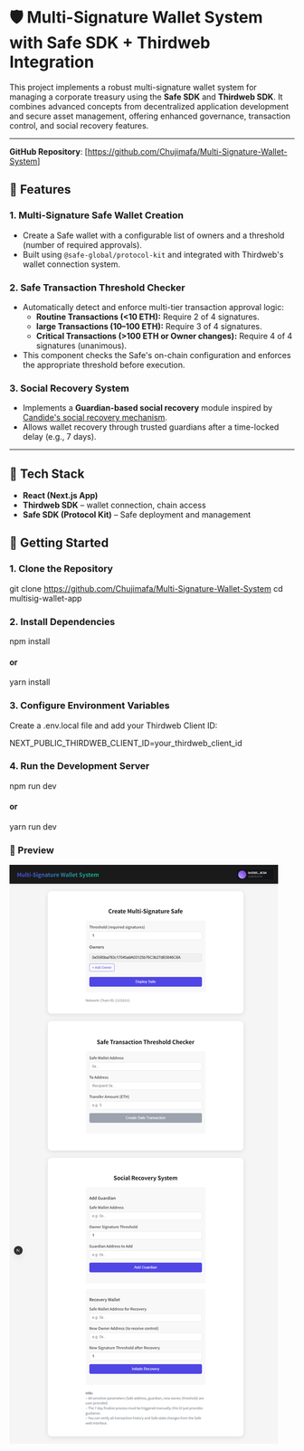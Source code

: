 # 🛡️ Multi-Signature Wallet System with Safe SDK + Thirdweb Integration

This project implements a robust multi-signature wallet system for managing a corporate treasury using the **Safe SDK** and **Thirdweb SDK**. It combines advanced concepts from decentralized application development and secure asset management, offering enhanced governance, transaction control, and social recovery features.

---

**GitHub Repository**: [https://github.com/Chujimafa/Multi-Signature-Wallet-System]

## 🚀 Features

### 1. Multi-Signature Safe Wallet Creation
- Create a Safe wallet with a configurable list of owners and a threshold (number of required approvals).
- Built using `@safe-global/protocol-kit` and integrated with Thirdweb's wallet connection system.

### 2. Safe Transaction Threshold Checker
- Automatically detect and enforce multi-tier transaction approval logic:
  - **Routine Transactions (<10 ETH):** Require 2 of 4 signatures.
  - **large Transactions (10–100 ETH):** Require 3 of 4 signatures.
  - **Critical Transactions (>100 ETH or Owner changes):** Require 4 of 4 signatures (unanimous).
- This component checks the Safe's on-chain configuration and enforces the appropriate threshold before execution.

### 3. Social Recovery System
- Implements a **Guardian-based social recovery** module inspired by [Candide's social recovery mechanism](https://docs.candide.dev/wallet/plugins/recovery-with-guardians/).
- Allows wallet recovery through trusted guardians after a time-locked delay (e.g., 7 days).

---

## 🧱 Tech Stack

- **React (Next.js App)**
- **Thirdweb SDK** – wallet connection, chain access
- **Safe SDK (Protocol Kit)** – Safe deployment and management



## 🔧 Getting Started

### 1. Clone the Repository

git clone https://github.com/Chujimafa/Multi-Signature-Wallet-System
cd multisig-wallet-app

### 2. Install Dependencies

npm install
#### or
yarn install

### 3. Configure Environment Variables
Create a .env.local file and add your Thirdweb Client ID:

NEXT_PUBLIC_THIRDWEB_CLIENT_ID=your_thirdweb_client_id

### 4. Run the Development Server

npm run dev
#### or
yarn run dev

### 📸 Preview

![Application Screenshot](./assets/screenshot.png)

